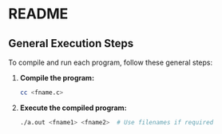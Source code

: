 # README

## General Execution Steps

To compile and run each program, follow these general steps:

1. **Compile the program:**
   ```bash
   cc <fname.c>
2. **Execute the compiled program:**
   ```bash
   ./a.out <fname1> <fname2>  # Use filenames if required
   
